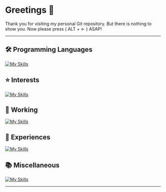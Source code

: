 # Greetings 👋

Thank you for visiting my personal Git repository. But there is nothing to show you. Now please press ( ALT + ← ) ASAP!

---

## 🛠️ Programming Languages
[![My Skills](https://skillicons.dev/icons?i=py,cpp,cs,latex,pytorch,sklearn,tensorflow)](https://skillicons.dev)

## ⭐ Interests
[![My Skills](https://skillicons.dev/icons?i=unreal,unity)](https://skillicons.dev)

## 💼 Working
[![My Skills](https://skillicons.dev/icons?i=css,eclipse,html,java,js,jquery,spring&perline=10)](https://skillicons.dev)

## 🌱 Experiences
[![My Skills](https://skillicons.dev/icons?i=anaconda,androidstudio,c,debian,docker,figma,kali,linux,lua,matlab,maven,mint,mongodb,mysql,npm,opencv,php,powershell,ps,pycharm,r,regex,ruby,sublime,selenium,threejs,ubuntu,vim,vscode,&perline=10)](https://skillicons.dev)

## 📚 Miscellaneous
[![My Skills](https://skillicons.dev/icons?i=ae,blender,discord,github,obsidian,twitter&perline=10)](https://skillicons.dev)

---


